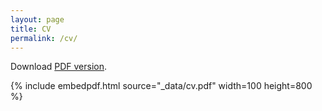 ```yaml
---
layout: page
title: CV
permalink: /cv/
---
```


Download [PDF version](_data/cv.pdf).

{% include embedpdf.html source="_data/cv.pdf" width=100 height=800 %}

